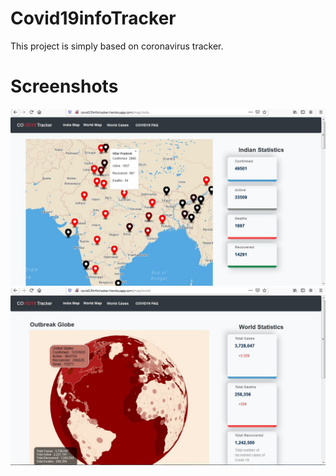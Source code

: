 # Covid19infoTracker  

This project is simply based on coronavirus tracker.  

# Screenshots
![Home Page](https://github.com/shubhamjain31/Covid19infoTracker/blob/master/Screenshots/image5.jpg)  
![WorldCase Page](https://github.com/shubhamjain31/Covid19infoTracker/blob/master/Screenshots/image1.jpg)

